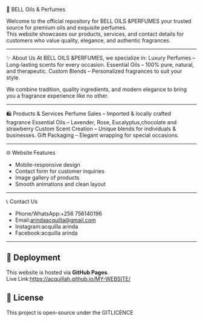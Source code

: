  🌸 BELL Oils & Perfumes

Welcome to the official repository for BELL OILS &PERFUMES your trusted source for premium oils and exquisite perfumes.  
This website showcases our products, services, and contact details for customers who value quality, elegance, and authentic fragrances.

---

✨ About Us
At BELL OILS &PERFUMES, we specialize in:
Luxury Perfumes – Long-lasting scents for every occasion.
Essential Oils – 100% pure, natural, and therapeutic.
Custom Blends – Personalized fragrances to suit your style.

We combine tradition, quality ingredients, and modern elegance to bring you a fragrance experience like no other.

---

 🛍️ Products & Services
Perfume Sales – Imported & locally crafted fragrance
Essential Oils – Lavender, Rose, Eucalyptus,chocolate and strawberry
Custom Scent Creation – Unique blends for individuals & businesses.
Gift Packaging – Elegant wrapping for special occasions.

---

 🌐 Website Features
- Mobile-responsive design
- Contact form for customer inquiries
- Image gallery of products
- Smooth animations and clean layout

---

 📞 Contact Us
- Phone/WhatsApp:+256 756140196
- Email:arindaacquilla@gmail.com
- Instagram:acquilla arinda
- Facebook:acquilla arinda
---

## 🚀 Deployment
This website is hosted via **GitHub Pages**.  
Live Link:https://acquillah.github.io/MY-WEBSITE/

## 📜 License
This project is open-source under the GITLICENCE

